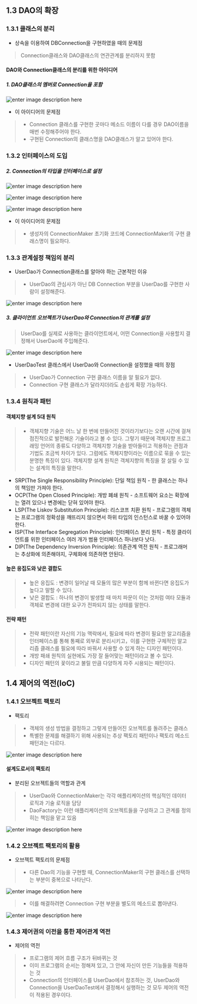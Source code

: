 ## 1.3 DAO의 확장
### 1.3.1 클래스의 분리

- 상속을 이용하여 DBConnection을 구현하였을 때의 문제점
> Connection클래스와 DAO클래스의 연관관계를 분리하지 못함

#### DAO와 Connection클래스의 분리를 위한 아이디어
##### 1. DAO클래스의 멤버로 Connection을 포함

![enter image description here](https://raw.githubusercontent.com/src8655/cafe24_6_2/master/1.%ED%86%A0%EB%B9%84%EC%9D%98%20%EC%8A%A4%ED%94%84%EB%A7%81%203.1/1%EC%9E%A5%20%EC%98%A4%EB%B8%8C%EC%A0%9D%ED%8A%B8%EC%99%80%20%EC%9D%98%EC%A1%B4%EA%B4%80%EA%B3%84/3~4.DAO%EC%9D%98%20%ED%99%95%EC%9E%A5%2C%20%EC%A0%9C%EC%96%B4%EC%9D%98%20%EC%97%AD%EC%A0%84(IoC)/ConnectionMakerDiv.PNG)

- 이 아이디어의 문제점
> - Connection 클래스를 구현한 곳마다 메소드 이름이 다를 경우 DAO이름을 매번 수정해주어야 한다.
> - 구현된 Connection의 클래스명을 DAO클래스가 알고 있어야 한다.

### 1.3.2 인터페이스의 도입

##### 2. Connection의 타입을 인터페이스로 설정

![enter image description here](https://raw.githubusercontent.com/src8655/cafe24_6_2/master/1.%ED%86%A0%EB%B9%84%EC%9D%98%20%EC%8A%A4%ED%94%84%EB%A7%81%203.1/1%EC%9E%A5%20%EC%98%A4%EB%B8%8C%EC%A0%9D%ED%8A%B8%EC%99%80%20%EC%9D%98%EC%A1%B4%EA%B4%80%EA%B3%84/3~4.DAO%EC%9D%98%20%ED%99%95%EC%9E%A5%2C%20%EC%A0%9C%EC%96%B4%EC%9D%98%20%EC%97%AD%EC%A0%84(IoC)/interface.PNG)

![enter image description here](https://raw.githubusercontent.com/src8655/cafe24_6_2/master/1.%ED%86%A0%EB%B9%84%EC%9D%98%20%EC%8A%A4%ED%94%84%EB%A7%81%203.1/1%EC%9E%A5%20%EC%98%A4%EB%B8%8C%EC%A0%9D%ED%8A%B8%EC%99%80%20%EC%9D%98%EC%A1%B4%EA%B4%80%EA%B3%84/3~4.DAO%EC%9D%98%20%ED%99%95%EC%9E%A5%2C%20%EC%A0%9C%EC%96%B4%EC%9D%98%20%EC%97%AD%EC%A0%84(IoC)/interfacecode1.PNG)

![enter image description here](https://raw.githubusercontent.com/src8655/cafe24_6_2/master/1.%ED%86%A0%EB%B9%84%EC%9D%98%20%EC%8A%A4%ED%94%84%EB%A7%81%203.1/1%EC%9E%A5%20%EC%98%A4%EB%B8%8C%EC%A0%9D%ED%8A%B8%EC%99%80%20%EC%9D%98%EC%A1%B4%EA%B4%80%EA%B3%84/3~4.DAO%EC%9D%98%20%ED%99%95%EC%9E%A5%2C%20%EC%A0%9C%EC%96%B4%EC%9D%98%20%EC%97%AD%EC%A0%84(IoC)/interfacecode2.PNG)

- 이 아이디어의 문제점
> - 생성자의 ConnectionMaker 초기화 코드에 ConnectionMaker의 구현 클래스명이 필요하다.

### 1.3.3 관계설정 책임의 분리

- UserDao가 Connection클래스를 알아야 하는 근본적인 이유
> - UserDao의 관심사가 아닌 DB Connection 부분을 UserDao를 구현한 사람이 설정해준다.

![enter image description here](https://raw.githubusercontent.com/src8655/cafe24_6_2/master/1.%ED%86%A0%EB%B9%84%EC%9D%98%20%EC%8A%A4%ED%94%84%EB%A7%81%203.1/1%EC%9E%A5%20%EC%98%A4%EB%B8%8C%EC%A0%9D%ED%8A%B8%EC%99%80%20%EC%9D%98%EC%A1%B4%EA%B4%80%EA%B3%84/3~4.DAO%EC%9D%98%20%ED%99%95%EC%9E%A5%2C%20%EC%A0%9C%EC%96%B4%EC%9D%98%20%EC%97%AD%EC%A0%84(IoC)/dependency.PNG)

##### 3. 클라이언트 오브젝트가 UserDao와 Connection의 관계를 설정

> UserDao를 실제로 사용하는 클라이언트에서, 어떤 Connection을 사용할지 결정해서 UserDao에 주입해준다.

![enter image description here](https://raw.githubusercontent.com/src8655/cafe24_6_2/master/1.%ED%86%A0%EB%B9%84%EC%9D%98%20%EC%8A%A4%ED%94%84%EB%A7%81%203.1/1%EC%9E%A5%20%EC%98%A4%EB%B8%8C%EC%A0%9D%ED%8A%B8%EC%99%80%20%EC%9D%98%EC%A1%B4%EA%B4%80%EA%B3%84/3~4.DAO%EC%9D%98%20%ED%99%95%EC%9E%A5%2C%20%EC%A0%9C%EC%96%B4%EC%9D%98%20%EC%97%AD%EC%A0%84(IoC)/UserDaoTest.PNG)

- UserDaoTest 클래스에서 UserDao와 Connection을 설정했을 때의 장점
> - UserDao가 Connection 구현 클래스 이름을 알 필요가 없다.
> - Connection 구현 클래스가 달라지더라도 손쉽게 확장 가능하다.

### 1.3.4 원칙과 패턴

#### 객체지향 설계 5대 원칙
> - 객체지향 기술은 어느 날 한 번에 만들어진 것이라기보다는 오랜 시간에 걸쳐 점진적으로 발전해온 기슐이라고 볼 수 있다. 그렇기 때문에 객체지향 프로그래밍 언어의 종류도 다양하고 객체지항 기술을 받아들이고 적용하는 관점과 기법도 조금씩 차이가 있다. 그럼에도 객체지향이라는 이름으로 묶을 수 있는 분명한 특징이 있다. 객체지향 설계 원칙은 객체지향의 특징을 잘 살릴 수 있는 설계의 특징을 말한다.

- SRP(The Single Responsibility Principle): 단일 책임 원칙 - 한 클래스는 하나의 책임만 가져야 한다.
- OCP(The Open Closed Principle): 개방 폐쇄 원칙 - 소프트웨어 요소는 확장에는 열려 있으나 변경에는 닫혀 있어야 한다.
- LSP(The Liskov Substitution Principle): 리스코프 치환 원칙 - 프로그램의 객체는 프로그램의 정확성을 깨뜨리지 않으면서 하위 타입의 인스턴스로 바꿀 수 있어야 한다.
- ISP(The Interface Segregation Principle): 인터페이스 분리 원칙 - 특정 클라이언트를 위한 인터페이스 여러 개가 범용 인터페이스 하나보다 낫다.
- DIP(The Dependency Inversion Principle): 의존관계 역전 원칙 - 프로그래머는 추상화에 의존해야지, 구체화에 의존하면 안된다.

#### 높은 응집도와 낮은 결합도

> - 높은 응집도 : 변경이 일어날 때 모듈의 많은 부분이 함께 바뀐다면 응집도가 높다고 말할 수 있다.
> - 낮은 결합도 : 하나의 변경이 발생할 때 마치 파문이 이는 것처럼 여타 모듈과 객체로 변경에 대한 요구가 전파되지 않는 상태를 말한다.

#### 전략 패턴

> - 전략 패턴이란 자신의 기능 맥락에서, 필요에 따라 변경이 필요한 알고리즘을 인터페이스를 통해 통째로 외부로 분리시키고，이를 구현한 구체적인 알고리즘 클래스를 필요에 따라 바꿔서 사용할 수 있게 하는 디자인 패턴이다.
> - 개방 패쇄 원칙의 실현에도 가장 잘 들어맞는 패턴이라고 볼 수 있다.
> - 디자인 패턴의 꽃이라고 불릴 만큼 다양하게 자주 시용되는 패턴이다.

## 1.4 제어의 역전(IoC)
### 1.4.1 오브젝트 팩토리

- 팩토리
> - 객체의 생성 방법을 결정하고 그렇게 만들어진 오브젝트를 돌려주는 클래스
> - 특별한 문제를 해결하기 위해 사용되는 추상 팩토리 패턴이나 팩토리 메소드 패턴과는 다르다.

![enter image description here](https://raw.githubusercontent.com/src8655/cafe24_6_2/master/1.%ED%86%A0%EB%B9%84%EC%9D%98%20%EC%8A%A4%ED%94%84%EB%A7%81%203.1/1%EC%9E%A5%20%EC%98%A4%EB%B8%8C%EC%A0%9D%ED%8A%B8%EC%99%80%20%EC%9D%98%EC%A1%B4%EA%B4%80%EA%B3%84/3~4.DAO%EC%9D%98%20%ED%99%95%EC%9E%A5%2C%20%EC%A0%9C%EC%96%B4%EC%9D%98%20%EC%97%AD%EC%A0%84(IoC)/UserDaoFactory.PNG)


#### 설계도로서의 팩토리
- 분리된 오브젝트들의 역할과 관계
> - UserDao와 ConnectionMaker는 각각 애플리케이션의 핵심적인 데이터 로직과 기술 로직을 담당
> - DaoFactory는 이런 애플리케이션의 오브젝트들을 구성하고 그 관계를 정의히는 책임을 맡고 있음

![enter image description here](https://raw.githubusercontent.com/src8655/cafe24_6_2/master/1.%ED%86%A0%EB%B9%84%EC%9D%98%20%EC%8A%A4%ED%94%84%EB%A7%81%203.1/1%EC%9E%A5%20%EC%98%A4%EB%B8%8C%EC%A0%9D%ED%8A%B8%EC%99%80%20%EC%9D%98%EC%A1%B4%EA%B4%80%EA%B3%84/3~4.DAO%EC%9D%98%20%ED%99%95%EC%9E%A5%2C%20%EC%A0%9C%EC%96%B4%EC%9D%98%20%EC%97%AD%EC%A0%84(IoC)/ObjectFactory.PNG)


### 1.4.2 오브젝트 팩토리의 활용
- 오브젝트 팩토리의 문제점
> - 다른 Dao의 기능을 구현할 때, ConnectionMaker의 구현 클래스를 선택하는 부분이 중복으로 나타난다.

![enter image description here](https://raw.githubusercontent.com/src8655/cafe24_6_2/master/1.%ED%86%A0%EB%B9%84%EC%9D%98%20%EC%8A%A4%ED%94%84%EB%A7%81%203.1/1%EC%9E%A5%20%EC%98%A4%EB%B8%8C%EC%A0%9D%ED%8A%B8%EC%99%80%20%EC%9D%98%EC%A1%B4%EA%B4%80%EA%B3%84/3~4.DAO%EC%9D%98%20%ED%99%95%EC%9E%A5%2C%20%EC%A0%9C%EC%96%B4%EC%9D%98%20%EC%97%AD%EC%A0%84(IoC)/FactoryDup.PNG)

> - 이를 해결하려면 Connection 구현 부분을 별도의 메소드로 뽑아낸다.

![enter image description here](https://raw.githubusercontent.com/src8655/cafe24_6_2/master/1.%ED%86%A0%EB%B9%84%EC%9D%98%20%EC%8A%A4%ED%94%84%EB%A7%81%203.1/1%EC%9E%A5%20%EC%98%A4%EB%B8%8C%EC%A0%9D%ED%8A%B8%EC%99%80%20%EC%9D%98%EC%A1%B4%EA%B4%80%EA%B3%84/3~4.DAO%EC%9D%98%20%ED%99%95%EC%9E%A5%2C%20%EC%A0%9C%EC%96%B4%EC%9D%98%20%EC%97%AD%EC%A0%84(IoC)/ConnectionMethod.PNG)

### 1.4.3 제어권의 이전을 통한 제어관계 역전
- 제어의 역전
> - 프로그램의 제어 흐름 구조가 뒤바뀌는 것
> - 이미 프로그램의 순서는 정해져 있고, 그 안에 자신이 만든 기능들을 적용하는 것
> - Connection의 인터페이스를 UserDao에서 참조하는 것, UserDao와 Connection을 UserDaoTest에서 결정해서 실행하는 것 모두 제어의 역전이 적용된 경우이다.
